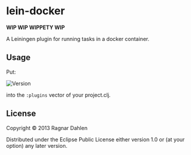 # lein-docker

**WIP WIP WIPPETY WIP**

A Leiningen plugin for running tasks in a docker container.

## Usage

Put:

![Version](https://clojars.org/lein-docker/latest-version.svg)

into the `:plugins` vector of your project.clj.


## License

Copyright © 2013 Ragnar Dahlen

Distributed under the Eclipse Public License either version 1.0 or (at
your option) any later version.
